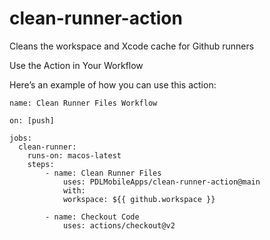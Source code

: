 # clean-runner-action
Cleans the workspace and Xcode cache for Github runners

Use the Action in Your Workflow

Here’s an example of how you can use this action:

```
name: Clean Runner Files Workflow

on: [push]

jobs:
  clean-runner:
    runs-on: macos-latest
    steps:  
        - name: Clean Runner Files
            uses: PDLMobileApps/clean-runner-action@main
            with:
            workspace: ${{ github.workspace }}

        - name: Checkout Code
            uses: actions/checkout@v2
      
```